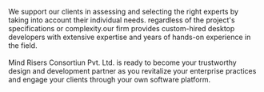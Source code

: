 We support our clients in assessing and selecting the right experts by taking into account their individual needs. regardless of the project's specifications or complexity.our firm provides custom-hired desktop developers with extensive expertise and years of hands-on experience in the field.
<br>
<br>
Mind Risers Consortiun Pvt. Ltd. is ready to become your trustworthy design and development partner as you revitalize your enterprise practices and engage your clients through your own software platform.
